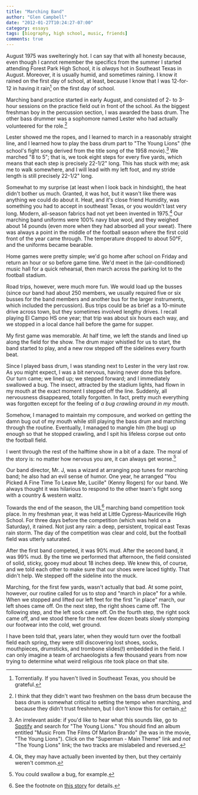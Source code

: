 ```yaml
---
title: "Marching Band"
author: "Glen Campbell"
date: "2012-01-27T10:24:27-07:00"
category: essays
tags: [biography, high school, music, friends]
comments: true
---
```


August 1975 was swelteringly hot. I can say that with all honesty because, even though I cannot remember the specifics from the summer I started attending Forest Park High School, it is _always_ hot in Southeast Texas in August. Moreover, it is usually humid, and sometimes raining. I know it rained on the first day of school, at least, because I know that I was 12-for-12 in having it rain[^1] on the first day of school.

Marching band practice started in early August, and consisted of 2- to 3-hour sessions on the practice field out in front of the school. As the biggest freshman boy in the percussion section, I was awarded the bass drum. The other bass drummer was a sophomore named Lester who had actually volunteered for the role.[^2]

Lester showed me the ropes, and I learned to march in a reasonably straight line, and I learned how to play the bass drum part to "The Young Lions" (the school's fight song derived from the title song of the 1958 movie).[^3] We marched "8 to 5"; that is, we took eight steps for every five yards, which means that each step is precisely 22-1/2" long. This has stuck with me; ask me to walk somewhere, and I will lead with my left foot, and my stride length is still precisely 22-1/2" long.

Somewhat to my surprise (at least when I look back in hindsight), the heat didn't bother us much. Granted, it was hot, but it wasn't like there was anything we could do about it. Heat, and it's close friend Humidity, was something you had to accept in southeast Texas, or you wouldn't last very long. Modern, all-season fabrics had not yet been invented in 1975.[^4] Our marching band uniforms were 100% navy blue wool, and they weighed about 14 pounds (even more when they had absorbed all your sweat). There was always a point in the middle of the football season where the first cold front of the year came through. The temperature dropped to about 50&deg;F, and the uniforms became bearable.

Home games were pretty simple; we'd go home after school on Friday and return an hour or so before game time. We'd meet in the (air-conditioned) music hall for a quick rehearsal, then march across the parking lot to the football stadium.

Road trips, however, were much more fun. We would load up the busses (since our band had about 250 members, we usually required five or six busses for the band members and another bus for the larger instruments, which included the percussion). Bus trips could be as brief as a 10-minute drive across town, but they sometimes involved lengthy drives. I recall playing El Campo HS one year; that trip was about six hours each way, and we stopped in a local dance hall before the game for supper.

My first game was memorable. At half time, we left the stands and lined up along the field for the show. The drum major whistled for us to start, the band started to play, and a new row stepped off the sidelines every fourth beat.

Since I played bass drum, I was standing next to Lester in the very last row. As you might expect, I was a bit nervous, having never done this before. Our turn came; we lined up; we stepped forward; and I immediately swallowed a bug. The insect, attracted by the stadium lights, had flown in my mouth at the exact moment I stepped off the line. Suddenly, all nervousness disappeared, totally forgotten. In fact, pretty much everything was forgotten except for the feeling of _a bug crawling around in my mouth_.

Somehow, I managed to maintain my composure, and worked on getting the damn bug out of my mouth while still playing the bass drum and marching through the routine. Eventually, I managed to mangle him (the bug) up enough so that he stopped crawling, and I spit his lifeless corpse out onto the football field.

I went through the rest of the halftime show in a bit of a daze.  The moral of the story is: no matter how nervous you are, it can always get worse.[^5]

Our band director, Mr. J, was a wizard at arranging pop tunes for marching band; he also had an evil sense of humor. One year, he arranged "You Picked A Fine Time To Leave Me, Lucille" (Kenny Rogers) for our band. We always thought it was hilarious to respond to the other team's fight song with a country & western waltz.

Towards the end of the season, the UIL[^6] marching band competition took place. In my freshman year, it was held at Little Cypress-Mauriceville High School. For three days before the competition (which was held on a Saturday), it rained. Not just any rain: a deep, persistent, tropical east Texas rain storm. The day of the competition was clear and cold, but the football field was utterly saturated.

After the first band competed, it was 90% mud. After the second band, it was 99% mud. By the time we performed that afternoon, the field consisted of solid, sticky, gooey mud about 18 inches deep.  We knew this, of course, and we told each other to make sure that our shoes were laced tightly. That didn't help. We stepped off the sideline into the muck.

Marching, for the first few yards, wasn't actually that bad. At some point, however, our routine called for us to stop and "march in place" for a while. When we stopped and lifted our left feet for the first "in place" march, our left shoes came off. On the next step, the right shoes came off. The following step, and the left sock came off. On the fourth step, the right sock came off, and we stood there for the next few dozen beats slowly stomping our footwear into the cold, wet ground.

I have been told that, years later, when they would turn over the football field each spring, they were still discovering lost shoes, socks, mouthpieces, drumsticks, and trombone slides(!) embedded in the field. I can only imagine a team of archaeologists a few thousand years from now trying to determine what weird religious rite took place on that site.

[^1]: Torrentially. If you haven't lived in Southeast Texas, you should be grateful.

[^2]: I think that they didn't want two freshmen on the bass drum because the bass drum is somewhat critical to setting the tempo when marching, and because they didn't trust freshmen, but I don't know this for certain.

[^3]: An irrelevant aside: if you'd like to hear what this sounds like, go to [Spotify](http://www.spotify.com) and search for "The Young Lions." You should find an album entitled "Music From The Films Of Marlon Brando" (he was in the movie, "The Young Lions").  Click on the "Superman - Main Theme" link and _not_ "The Young Lions" link; the two tracks are mislabeled and reversed.

[^4]: Ok, they may have actually been invented by then, but they certainly weren't common.

[^5]: You could swallow a bug, for example.

[^6]: See the footnote on [this story](/essay/gadgets.html) for details.

